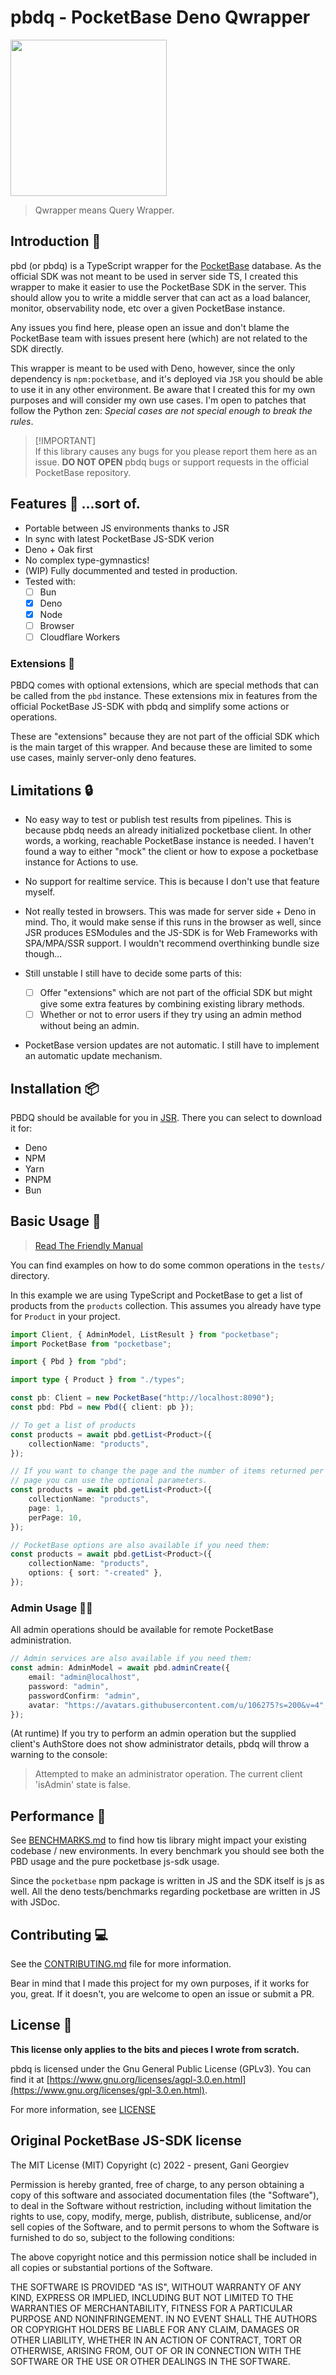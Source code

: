 # pbdq - PocketBase Deno Qwrapper
<img src="https://github.com/VentGrey/pbdq/assets/24773698/020830a0-3043-4947-9a01-a3de1166800a" height="250" width="250"/>

> Qwrapper means Query Wrapper.

## Introduction 👀

pbd (or pbdq) is a TypeScript wrapper for the
[PocketBase](https://pocketbase.io) database. As the official SDK was not meant
to be used in server side TS, I created this wrapper to make it easier to use
the PocketBase SDK in the server. This should allow you to write a middle server
that can act as a load balancer, monitor, observability node, etc over a given
PocketBase instance.

Any issues you find here, please open an issue and don't blame the PocketBase
team with issues present here (which) are not related to the SDK directly.

This wrapper is meant to be used with Deno, however, since the only dependency
is `npm:pocketbase`, and it's deployed via `JSR` you should be able to use it in
any other environment. Be aware that I created this for my own purposes and will
consider my own use cases. I'm open to patches that follow the Python zen:
_Special cases are not special enough to break the rules_.

> [!IMPORTANT]\
> If this library causes any bugs for you please report them here as an issue.
> **DO NOT OPEN** pbdq bugs or support requests in the official PocketBase
> repository.

## Features 🌟 ...sort of.

- Portable between JS environments thanks to JSR
- In sync with latest PocketBase JS-SDK verion
- Deno + Oak first
- No complex type-gymnastics!
- (WIP) Fully docummented and tested in production.
- Tested with:
  - [ ] Bun
  - [x] Deno
  - [x] Node
  - [ ] Browser
  - [ ] Cloudflare Workers

### Extensions 🧩

PBDQ comes with optional extensions, which are special methods that can be
called from the `pbd` instance. These extensions mix in features from the
official PocketBase JS-SDK with pbdq and simplify some actions or operations.

These are "extensions" because they are not part of the official SDK which is
the main target of this wrapper. And because these are limited to some use
cases, mainly server-only deno features.

## Limitations 🔒

- No easy way to test or publish test results from pipelines. This is because
  pbdq needs an already initialized pocketbase client. In other words, a
  working, reachable PocketBase instance is needed. I haven't found a way to
  either "mock" the client or how to expose a pocketbase instance for Actions to
  use.

- No support for realtime service. This is because I don't use that feature
  myself.

- Not really tested in browsers. This was made for server side + Deno in mind.
  Tho, it would make sense if this runs in the browser as well, since JSR
  produces ESModules and the JS-SDK is for Web Frameworks with SPA/MPA/SSR
  support. I wouldn't recommend overthinking bundle size though...

- Still unstable I still have to decide some parts of this:
  - [ ] Offer "extensions" which are not part of the official SDK but might give
        some extra features by combining existing library methods.
  - [ ] Whether or not to error users if they try using an admin method without
        being an admin.

- PocketBase version updates are not automatic. I still have to implement an
  automatic update mechanism.

## Installation 📦

PBDQ should be available for you in [JSR](https://jsr.io/@ventgrey/pbdq). There
you can select to download it for:

- Deno
- NPM
- Yarn
- PNPM
- Bun

## Basic Usage 🎉

> [Read The Friendly Manual](https://jsr.io/@ventgrey/pbdq/doc)

You can find examples on how to do some common operations in the `tests/`
directory.

In this example we are using TypeScript and PocketBase to get a list of products
from the `products` collection. This assumes you already have type for `Product`
in your project.

```typescript
import Client, { AdminModel, ListResult } from "pocketbase";
import PocketBase from "pocketbase";

import { Pbd } from "pbd";

import type { Product } from "./types";

const pb: Client = new PocketBase("http://localhost:8090");
const pbd: Pbd = new Pbd({ client: pb });

// To get a list of products
const products = await pbd.getList<Product>({
    collectionName: "products",
});

// If you want to change the page and the number of items returned per
// page you can use the optional parameters.
const products = await pbd.getList<Product>({
    collectionName: "products",
    page: 1,
    perPage: 10,
});

// PocketBase options are also available if you need them:
const products = await pbd.getList<Product>({
    collectionName: "products",
    options: { sort: "-created" },
});
```

### Admin Usage 🧑‍🚒

All admin operations should be available for remote PocketBase administration.

```typescript
// Admin services are also available if you need them:
const admin: AdminModel = await pbd.adminCreate({
    email: "admin@localhost",
    password: "admin",
    passwordConfirm: "admin",
    avatar: "https://avatars.githubusercontent.com/u/106275?s=200&v=4",
});
```

(At runtime) If you try to perform an admin operation but the supplied client's
AuthStore does not show administrator details, pbdq will throw a warning to the
console:

> Attempted to make an administrator operation. The current client 'isAdmin'
> state is false.

## Performance 🔋

See [BENCHMARKS.md](BENCHMARKS.md) to find how tis library might impact your
existing codebase / new environments. In every benchmark you should see both the
PBD usage and the pure pocketbase js-sdk usage.

Since the `pocketbase` npm package is written in JS and the SDK itself is js as
well. All the deno tests/benchmarks regarding pocketbase are written in JS with
JSDoc.

## Contributing 💻

See the [CONTRIBUTING.md](CONTRIBUTING.md) file for more information.

Bear in mind that I made this project for my own purposes, if it works for you,
great. If it doesn't, you are welcome to open an issue or submit a PR.

## License 📜

**This license only applies to the bits and pieces I wrote from scratch.**

pbdq is licensed under the Gnu General Public License (GPLv3). You can find it
at
[https://www.gnu.org/licenses/agpl-3.0.en.html](https://www.gnu.org/licenses/gpl-3.0.en.html).

For more information, see [LICENSE](LICENSE)

## Original PocketBase JS-SDK license

The MIT License (MIT) Copyright (c) 2022 - present, Gani Georgiev

Permission is hereby granted, free of charge, to any person obtaining a copy of
this software and associated documentation files (the "Software"), to deal in
the Software without restriction, including without limitation the rights to
use, copy, modify, merge, publish, distribute, sublicense, and/or sell copies of
the Software, and to permit persons to whom the Software is furnished to do so,
subject to the following conditions:

The above copyright notice and this permission notice shall be included in all
copies or substantial portions of the Software.

THE SOFTWARE IS PROVIDED "AS IS", WITHOUT WARRANTY OF ANY KIND, EXPRESS OR
IMPLIED, INCLUDING BUT NOT LIMITED TO THE WARRANTIES OF MERCHANTABILITY, FITNESS
FOR A PARTICULAR PURPOSE AND NONINFRINGEMENT. IN NO EVENT SHALL THE AUTHORS OR
COPYRIGHT HOLDERS BE LIABLE FOR ANY CLAIM, DAMAGES OR OTHER LIABILITY, WHETHER
IN AN ACTION OF CONTRACT, TORT OR OTHERWISE, ARISING FROM, OUT OF OR IN
CONNECTION WITH THE SOFTWARE OR THE USE OR OTHER DEALINGS IN THE SOFTWARE.
